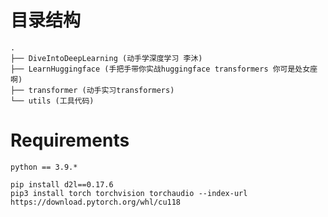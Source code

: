 # 目录结构
```
.
├── DiveIntoDeepLearning (动手学深度学习 李沐)
├── LearnHuggingface (手把手带你实战huggingface transformers 你可是处女座啊)
├── transformer (动手实习transformers)
└── utils (工具代码)
```

# Requirements
`python == 3.9.*`

```
pip install d2l==0.17.6
pip3 install torch torchvision torchaudio --index-url https://download.pytorch.org/whl/cu118
```
